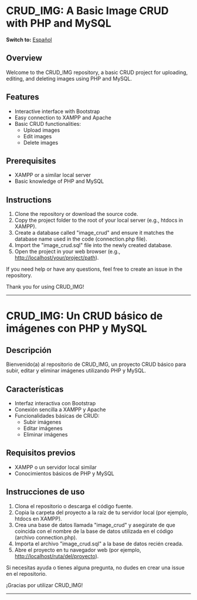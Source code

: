 # CRUD_IMG: A Basic Image CRUD with PHP and MySQL
**Switch to:**
[Español](#crud_img-un-crud-básico-de-imágenes-con-php-y-mysql)

## Overview
Welcome to the CRUD_IMG repository, a basic CRUD project for uploading, editing, and deleting images using PHP and MySQL.

## Features

- Interactive interface with Bootstrap
- Easy connection to XAMPP and Apache
- Basic CRUD functionalities:
  - Upload images
  - Edit images
  - Delete images

## Prerequisites

- XAMPP or a similar local server
- Basic knowledge of PHP and MySQL

## Instructions

1. Clone the repository or download the source code.
2. Copy the project folder to the root of your local server (e.g., htdocs in XAMPP).
3. Create a database called "image_crud" and ensure it matches the database name used in the code (connection.php file).
4. Import the "image_crud.sql" file into the newly created database.
5. Open the project in your web browser (e.g., [http://localhost/your/project/path](http://localhost/your/project/path)).

If you need help or have any questions, feel free to create an issue in the repository.

Thank you for using CRUD_IMG!

---

# CRUD_IMG: Un CRUD básico de imágenes con PHP y MySQL

## Descripción
Bienvenido(a) al repositorio de CRUD_IMG, un proyecto CRUD básico para subir, editar y eliminar imágenes utilizando PHP y MySQL.

## Características

- Interfaz interactiva con Bootstrap
- Conexión sencilla a XAMPP y Apache
- Funcionalidades básicas de CRUD:
  - Subir imágenes
  - Editar imágenes
  - Eliminar imágenes

## Requisitos previos

- XAMPP o un servidor local similar
- Conocimientos básicos de PHP y MySQL

## Instrucciones de uso

1. Clona el repositorio o descarga el código fuente.
2. Copia la carpeta del proyecto a la raíz de tu servidor local (por ejemplo, htdocs en XAMPP).
3. Crea una base de datos llamada "image_crud" y asegúrate de que coincida con el nombre de la base de datos utilizada en el código (archivo connection.php).
4. Importa el archivo "image_crud.sql" a la base de datos recién creada.
5. Abre el proyecto en tu navegador web (por ejemplo, [http://localhost/ruta/del/proyecto](http://localhost/ruta/del/proyecto)).

Si necesitas ayuda o tienes alguna pregunta, no dudes en crear una issue en el repositorio.

¡Gracias por utilizar CRUD_IMG!

---
